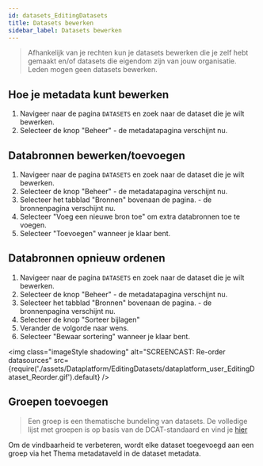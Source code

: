 ```yaml
---
id: datasets_EditingDatasets
title: Datasets bewerken
sidebar_label: Datasets bewerken
---
```


> Afhankelijk van je rechten kun je datasets bewerken die je zelf hebt gemaakt en/of datasets die eigendom zijn van jouw organisatie. Leden mogen geen datasets bewerken.

## Hoe je metadata kunt bewerken

1. Navigeer naar de pagina `DATASETS` en zoek naar de dataset die je wilt bewerken.
2. Selecteer de knop "Beheer" - de metadatapagina verschijnt nu.

## Databronnen bewerken/toevoegen

1. Navigeer naar de pagina `DATASETS` en zoek naar de dataset die je wilt bewerken.
2. Selecteer de knop "Beheer" - de metadatapagina verschijnt nu.
3. Selecteer het tabblad "Bronnen" bovenaan de pagina. - de bronnenpagina verschijnt nu.
4. Selecteer "Voeg een nieuwe bron toe" om extra databronnen toe te voegen.
5. Selecteer "Toevoegen" wanneer je klaar bent.

## Databronnen opnieuw ordenen

1. Navigeer naar de pagina `DATASETS` en zoek naar de dataset die je wilt bewerken.
2. Selecteer de knop "Beheer" - de metadatapagina verschijnt nu.
3. Selecteer het tabblad "Bronnen" bovenaan de pagina. - de bronnenpagina verschijnt nu.
4. Selecteer de knop "Sorteer bijlagen"
5. Verander de volgorde naar wens.
6. Selecteer "Bewaar sortering" wanneer je klaar bent.

<img class="imageStyle shadowing" alt="SCREENCAST: Re-order datasources" src={require('./assets/Dataplatform/EditingDatasets/dataplatform_user_EditingDataset_Reorder.gif').default} />

## Groepen toevoegen

> Een groep is een thematische bundeling van datasets. De volledige lijst met groepen is op basis van de DCAT-standaard en vind je <a href="https://waardelijsten.dcat-ap-donl.nl/overheid_taxonomiebeleidsagenda.json" target="_blank" rel="noreferrer noopener">hier</a>

Om de vindbaarheid te verbeteren, wordt elke dataset toegevoegd aan een groep via het Thema metadataveld in de dataset metadata.

